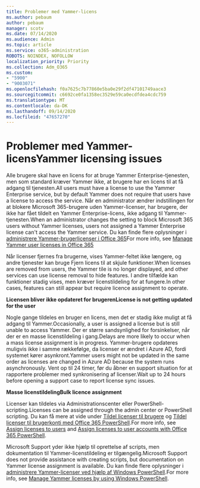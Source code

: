 ```yaml
---
title: Problemer med Yammer-licens
ms.author: pebaum
author: pebaum
manager: scotv
ms.date: 07/14/2020
ms.audience: Admin
ms.topic: article
ms.service: o365-administration
ROBOTS: NOINDEX, NOFOLLOW
localization_priority: Priority
ms.collection: Adm_O365
ms.custom:
- "5900"
- "9003071"
ms.openlocfilehash: f0a7625c7b77860e5ba0e29f2df47101749aace3
ms.sourcegitcommit: c6692ce0fa1358ec3529e59ca0ecdfdea4cdc759
ms.translationtype: MT
ms.contentlocale: da-DK
ms.lasthandoff: 09/14/2020
ms.locfileid: "47657270"
---
```

# <a name="yammer-licensing-issues"></a><span data-ttu-id="0ac18-102">Problemer med Yammer-licens</span><span class="sxs-lookup"><span data-stu-id="0ac18-102">Yammer licensing issues</span></span>

<span data-ttu-id="0ac18-103">Alle brugere skal have en licens for at bruge Yammer Enterprise-tjenesten, men som standard kræver Yammer ikke, at brugere har en licens til at få adgang til tjenesten.</span><span class="sxs-lookup"><span data-stu-id="0ac18-103">All users must have a license to use the Yammer Enterprise service, but by default Yammer does not require that users have a license to access the service.</span></span> <span data-ttu-id="0ac18-104">Når en administrator ændrer indstillingen for at blokere Microsoft 365-brugere uden Yammer-licenser, har brugere, der ikke har fået tildelt en Yammer Enterprise-licens, ikke adgang til Yammer-tjenesten.</span><span class="sxs-lookup"><span data-stu-id="0ac18-104">When an administrator changes the setting to block Microsoft 365 users without Yammer licenses, users not assigned a Yammer Enterprise license can't access the Yammer service.</span></span> <span data-ttu-id="0ac18-105">Du kan finde flere oplysninger i [administrere Yammer-brugerlicenser i Office 365](https://docs.microsoft.com/yammer/manage-yammer-users/manage-yammer-licenses-in-office-365)</span><span class="sxs-lookup"><span data-stu-id="0ac18-105">For more info, see [Manage Yammer user licenses in Office 365](https://docs.microsoft.com/yammer/manage-yammer-users/manage-yammer-licenses-in-office-365)</span></span> 

<span data-ttu-id="0ac18-106">Når licenser fjernes fra brugerne, vises Yammer-feltet ikke længere, og andre tjenester kan bruge Fjern licens til at skjule funktioner.</span><span class="sxs-lookup"><span data-stu-id="0ac18-106">When licenses are removed from users, the Yammer tile is no longer displayed, and other services can use license removal to hide features.</span></span> <span data-ttu-id="0ac18-107">I andre tilfælde kan funktioner stadig vises, men kræver licenstildeling for at fungere.</span><span class="sxs-lookup"><span data-stu-id="0ac18-107">In other cases, features can still appear but require licence assignment to operate.</span></span>  

<span data-ttu-id="0ac18-108">**Licensen bliver ikke opdateret for brugeren**</span><span class="sxs-lookup"><span data-stu-id="0ac18-108">**License is not getting updated for the user**</span></span>  

<span data-ttu-id="0ac18-109">Nogle gange tildeles en bruger en licens, men det er stadig ikke muligt at få adgang til Yammer.</span><span class="sxs-lookup"><span data-stu-id="0ac18-109">Occasionally, a user is assigned a license but is still unable to access Yammer.</span></span> <span data-ttu-id="0ac18-110">Der er større sandsynlighed for forsinkelser, når der er en masse licenstildeling i gang.</span><span class="sxs-lookup"><span data-stu-id="0ac18-110">Delays are more likely to occur when a mass license assignment is in progress.</span></span> <span data-ttu-id="0ac18-111">Yammer-brugere opdateres muligvis ikke i samme rækkefølge, da licenser er ændret i Azure AD, fordi systemet kører asynkront.</span><span class="sxs-lookup"><span data-stu-id="0ac18-111">Yammer users might not be updated in the same order as licenses are changed in Azure AD because the system runs asynchronously.</span></span> <span data-ttu-id="0ac18-112">Vent op til 24 timer, før du åbner en support situation for at rapportere problemer med synkronisering af licenser.</span><span class="sxs-lookup"><span data-stu-id="0ac18-112">Wait up to 24 hours before opening a support case to report license sync issues.</span></span>  

<span data-ttu-id="0ac18-113">**Masse licenstildeling**</span><span class="sxs-lookup"><span data-stu-id="0ac18-113">**Bulk licence assignment**</span></span>  

<span data-ttu-id="0ac18-114">Licenser kan tildeles via Administrationscenter eller PowerShell-scripting.</span><span class="sxs-lookup"><span data-stu-id="0ac18-114">Licenses can be assigned through the admin center or PowerShell scripting.</span></span> <span data-ttu-id="0ac18-115">Du kan få mere at vide under [Tildel licenser til brugere](https://docs.microsoft.com/microsoft-365/admin/manage/assign-licenses-to-users) og [Tildel licenser til brugerkonti med Office 365 PowerShell](https://docs.microsoft.com/office365/enterprise/powershell/assign-licenses-to-user-accounts-with-office-365-powershell).</span><span class="sxs-lookup"><span data-stu-id="0ac18-115">For more info, see [Assign licenses to users](https://docs.microsoft.com/microsoft-365/admin/manage/assign-licenses-to-users) and [Assign licenses to user accounts with Office 365 PowerShell](https://docs.microsoft.com/office365/enterprise/powershell/assign-licenses-to-user-accounts-with-office-365-powershell).</span></span> 

<span data-ttu-id="0ac18-116">Microsoft Support yder ikke hjælp til oprettelse af scripts, men dokumentation til Yammer-licenstildeling er tilgængelig.</span><span class="sxs-lookup"><span data-stu-id="0ac18-116">Microsoft Support does not provide assistance with creating scripts, but documentation on Yammer license assignment is available.</span></span> <span data-ttu-id="0ac18-117">Du kan finde flere oplysninger i [administrere Yammer-licenser ved hjælp af Windows PowerShell](https://docs.microsoft.com/yammer/manage-yammer-users/manage-yammer-licenses-in-office-365#manage-yammer-licenses-by-using-windows-powershell).</span><span class="sxs-lookup"><span data-stu-id="0ac18-117">For more info, see [Manage Yammer licenses by using Windows PowerShell](https://docs.microsoft.com/yammer/manage-yammer-users/manage-yammer-licenses-in-office-365#manage-yammer-licenses-by-using-windows-powershell).</span></span>